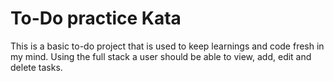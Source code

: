# To-Do practice Kata

This is a basic to-do project that is used to keep learnings and code fresh in my mind. Using the full stack a user should be able to view, add, edit and delete tasks. 


